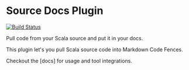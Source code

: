 # Source Docs Plugin
[![Build Status](https://travis-ci.org/threatstack/sbt-source-docs.svg?branch=master)](https://travis-ci.org/threatstack/sbt-source-docs)

Pull code from your Scala source and put it in your docs.

This plugin let's you pull Scala source code into Markdown Code Fences.

Checkout the [docs] for usage and tool integrations.
